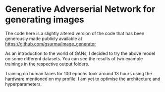# Generative Adverserial Network for generating images

The code here is a slightly altered version of the code that has been generously made publicly available at https://github.com/gsurma/image_generator

As an introduction to the world of GANs, I decided to try the above model on some different datasets. You can see the results of two example trainings in the respective output folders.

Training on human faces for 100 epochs took around 13 hours using the hardware mentioned on my profile. I am yet to optimise the architecture and hyperparameters.
